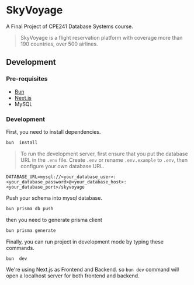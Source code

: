 # SkyVoyage
A Final Project of CPE241 Database Systems course.
> SkyVoyage is a flight reservation platform with coverage more than 190 countries, over 500 airlines.
## Development
### Pre-requisites
- [Bun](https://bun.sh/)
- [Next.js](https://nextjs.org)
- MySQL
### Development
First, you need to install dependencies.
```bash
bun  install

```
> To run the development server, first ensure that you put the database URL in the `.env` file. Create `.env` or rename `.env.example` to `.env`, then configure your own database URL.
```env
DATABASE_URL=mysql://<your_database_user>:<your_database_password>@<your_database_host>:<your_database_port>/skyvoyage
```
Push your schema into mysql database.
```bash
bun prisma db push
```
then you need to generate prisma client
```bash
bun prisma generate
```

Finally, you can run project in development mode by typing these commands.

```bash
bun  dev
```

We're using Next.js as Frontend and Backend. so `bun dev` command will open a localhost server for both frontend and backend.